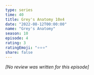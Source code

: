 ```yaml
---
type: series
time: 40
title: Grey's Anatomy 10x4
date: "2022-08-12T00:00:00"
name: "Grey's Anatomy"
season: 10
episode: 4
rating: 3
ratingEmoji: "⭐️⭐️⭐️"
share: false
---
```


_[No review was written for this episode]_

